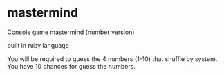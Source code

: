 # mastermind

Console game mastermind (number version)

built in ruby language

You will be required to guess the 4 numbers (1-10) that shuffle by system. You have 10 chances for guess the numbers.  

